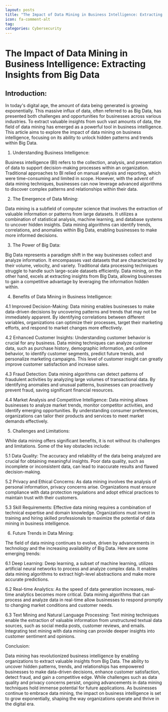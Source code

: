 ```yaml
---
layout: posts
title: "The Impact of Data Mining in Business Intelligence: Extracting Insights from Big Data"
icon: fa-comment-alt
tag:      
categories: Cybersecurity
---
```



# The Impact of Data Mining in Business Intelligence: Extracting Insights from Big Data

## Introduction:

In today's digital age, the amount of data being generated is growing exponentially. This massive influx of data, often referred to as Big Data, has presented both challenges and opportunities for businesses across various industries. To extract valuable insights from such vast amounts of data, the field of data mining has emerged as a powerful tool in business intelligence. This article aims to explore the impact of data mining on business intelligence, focusing on its ability to unlock hidden patterns and trends within Big Data.

1. Understanding Business Intelligence:

Business intelligence (BI) refers to the collection, analysis, and presentation of data to support decision-making processes within an organization. Traditional approaches to BI relied on manual analysis and reporting, which were time-consuming and limited in scope. However, with the advent of data mining techniques, businesses can now leverage advanced algorithms to discover complex patterns and relationships within their data.

2. The Emergence of Data Mining:

Data mining is a subfield of computer science that involves the extraction of valuable information or patterns from large datasets. It utilizes a combination of statistical analysis, machine learning, and database systems to uncover hidden insights. Data mining algorithms can identify trends, correlations, and anomalies within Big Data, enabling businesses to make more informed decisions.

3. The Power of Big Data:

Big Data represents a paradigm shift in the way businesses collect and analyze information. It encompasses vast datasets that are characterized by their volume, velocity, and variety. Traditional data processing techniques struggle to handle such large-scale datasets efficiently. Data mining, on the other hand, excels at extracting insights from Big Data, allowing businesses to gain a competitive advantage by leveraging the information hidden within.

4. Benefits of Data Mining in Business Intelligence:

4.1 Improved Decision-Making:
Data mining enables businesses to make data-driven decisions by uncovering patterns and trends that may not be immediately apparent. By identifying correlations between different variables, organizations can optimize their processes, target their marketing efforts, and respond to market changes more effectively.

4.2 Enhanced Customer Insights:
Understanding customer behavior is crucial for any business. Data mining techniques can analyze customer data, such as purchase history, demographic information, and online behavior, to identify customer segments, predict future trends, and personalize marketing campaigns. This level of customer insight can greatly improve customer satisfaction and increase sales.

4.3 Fraud Detection:
Data mining algorithms can detect patterns of fraudulent activities by analyzing large volumes of transactional data. By identifying anomalies and unusual patterns, businesses can proactively prevent fraud, saving significant financial resources.

4.4 Market Analysis and Competitive Intelligence:
Data mining allows businesses to analyze market trends, monitor competitor activities, and identify emerging opportunities. By understanding consumer preferences, organizations can tailor their products and services to meet market demands effectively.

5. Challenges and Limitations:

While data mining offers significant benefits, it is not without its challenges and limitations. Some of the key obstacles include:

5.1 Data Quality:
The accuracy and reliability of the data being analyzed are crucial for obtaining meaningful insights. Poor data quality, such as incomplete or inconsistent data, can lead to inaccurate results and flawed decision-making.

5.2 Privacy and Ethical Concerns:
As data mining involves the analysis of personal information, privacy concerns arise. Organizations must ensure compliance with data protection regulations and adopt ethical practices to maintain trust with their customers.

5.3 Skill Requirements:
Effective data mining requires a combination of technical expertise and domain knowledge. Organizations must invest in training and hiring skilled professionals to maximize the potential of data mining in business intelligence.

6. Future Trends in Data Mining:

The field of data mining continues to evolve, driven by advancements in technology and the increasing availability of Big Data. Here are some emerging trends:

6.1 Deep Learning:
Deep learning, a subset of machine learning, utilizes artificial neural networks to process and analyze complex data. It enables data mining algorithms to extract high-level abstractions and make more accurate predictions.

6.2 Real-time Analytics:
As the speed of data generation increases, real-time analytics becomes more critical. Data mining algorithms that can process and analyze data in real-time allow businesses to respond promptly to changing market conditions and customer needs.

6.3 Text Mining and Natural Language Processing:
Text mining techniques enable the extraction of valuable information from unstructured textual data sources, such as social media posts, customer reviews, and emails. Integrating text mining with data mining can provide deeper insights into customer sentiment and opinions.

Conclusion:

Data mining has revolutionized business intelligence by enabling organizations to extract valuable insights from Big Data. The ability to uncover hidden patterns, trends, and relationships has empowered businesses to make data-driven decisions, enhance customer satisfaction, detect fraud, and gain a competitive edge. While challenges such as data quality and privacy concerns persist, ongoing advancements in data mining techniques hold immense potential for future applications. As businesses continue to embrace data mining, the impact on business intelligence is set to grow exponentially, shaping the way organizations operate and thrive in the digital era.